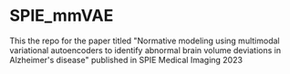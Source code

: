 # SPIE_mmVAE
This the repo for the paper titled "Normative modeling using multimodal variational autoencoders to identify abnormal brain volume deviations in Alzheimer's disease" published in SPIE Medical Imaging 2023
